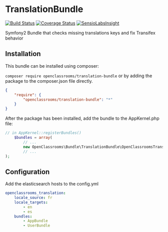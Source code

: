 # TranslationBundle
[![Build Status](https://travis-ci.org/OpenClassrooms/TranslationBundle.svg)](https://travis-ci.org/OpenClassrooms/TranslationBundle)
[![Coverage Status](https://coveralls.io/repos/OpenClassrooms/TranslationBundle/badge.svg)](https://coveralls.io/r/OpenClassrooms/TranslationBundle)
[![SensioLabsInsight](https://insight.sensiolabs.com/projects/2e060a26-7a9b-4549-9a44-c2aec7c42b24/mini.png)](https://insight.sensiolabs.com/projects/2e060a26-7a9b-4549-9a44-c2aec7c42b24)

Symfony2 Bundle that checks missing translations keys and fix Transifex behavior

## Installation
This bundle can be installed using composer:

```composer require openclassrooms/translation-bundle```
or by adding the package to the composer.json file directly.

```json
{
    "require": {
        "openclassrooms/translation-bundle": "*"
    }
}
```

After the package has been installed, add the bundle to the AppKernel.php file:

```php
// in AppKernel::registerBundles()
    $bundles = array(
        // ...
        new OpenClassrooms\Bundle\TranslationBundle\OpenClassroomsTranslationBundle(),
        // ...
);
```

## Configuration
Add the elasticsearch hosts to the config.yml

``` yml
openclassrooms_translation:
    locale_source: fr
    locale_targets:
        - en
        - es
    bundles:
        - AppBundle
        - UserBundle

```
